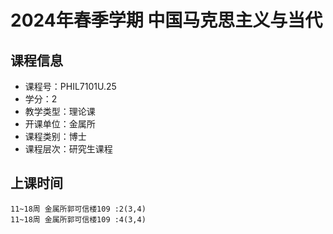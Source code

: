 # 2024年春季学期 中国马克思主义与当代 






## 课程信息

- 课程号：PHIL7101U.25
- 学分：2
- 教学类型：理论课
- 开课单位：金属所
- 课程类别：博士
- 课程层次：研究生课程

## 上课时间

```
11~18周 金属所郭可信楼109 :2(3,4)
11~18周 金属所郭可信楼109 :4(3,4)
```

